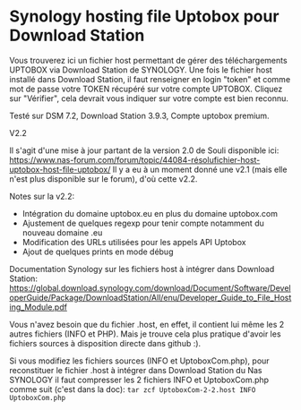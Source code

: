 # Synology hosting file Uptobox pour Download Station

Vous trouverez ici un fichier host permettant de gérer des téléchargements UPTOBOX via Download Station de SYNOLOGY.
Une fois le fichier host installé dans Download Station, il faut renseigner en login "token" et comme mot de passe votre TOKEN récupéré sur votre compte UPTOBOX. Cliquez sur "Vérifier", cela devrait vous indiquer sur votre compte est bien reconnu.

Testé sur DSM 7.2, Download Station 3.9.3, Compte uptobox premium.

V2.2

Il s'agit d'une mise à jour partant de la version 2.0 de Souli disponible ici:
https://www.nas-forum.com/forum/topic/44084-résolufichier-host-uptobox-host-file-uptobox/
Il y a eu à un moment donné une v2.1 (mais elle n'est plus disponible sur le forum), d'où cette v2.2.

Notes sur la v2.2:
- Intégration du domaine uptobox.eu en plus du domaine uptobox.com
- Ajustement de quelques regexp pour tenir compte notamment du nouveau domaine .eu
- Modification des URLs utilisées pour les appels API Uptobox
- Ajout de quelques prints en mode débug

Documentation Synology sur les fichiers host à intégrer dans Download Station:
https://global.download.synology.com/download/Document/Software/DeveloperGuide/Package/DownloadStation/All/enu/Developer_Guide_to_File_Hosting_Module.pdf

Vous n'avez besoin que du fichier .host, en effet, il contient lui même les 2 autres fichiers (INFO et PHP). Mais je trouve cela plus pratique d'avoir les fichiers sources à disposition directe dans github :).

Si vous modifiez les fichiers sources (INFO et UptoboxCom.php), pour reconstituer le fichier .host à intégrer dans Download Station du Nas SYNOLOGY il faut compresser les 2 fichiers INFO et UptoboxCom.php comme suit (c'est dans la doc):
```tar zcf UptoboxCom-2-2.host INFO UptoboxCom.php```

